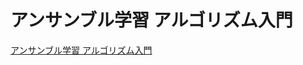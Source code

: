 # アンサンブル学習 アルゴリズム入門
[アンサンブル学習 アルゴリズム入門](https://www.amazon.co.jp/%E4%BD%9C%E3%81%A3%E3%81%A6%E3%82%8F%E3%81%8B%E3%82%8B-%E3%82%A2%E3%83%B3%E3%82%B5%E3%83%B3%E3%83%96%E3%83%AB%E5%AD%A6%E7%BF%92%E3%82%A2%E3%83%AB%E3%82%B4%E3%83%AA%E3%82%BA%E3%83%A0%E5%85%A5%E9%96%80-%E5%9D%82%E6%9C%AC%E4%BF%8A%E4%B9%8B-ebook/dp/B07SC6HJMY/ref=tmm_kin_swatch_0?_encoding=UTF8&qid=&sr=)
